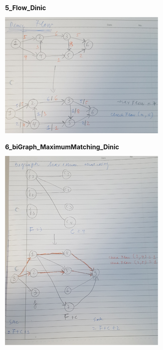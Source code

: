 

## 5_Flow_Dinic
<img src="./img/5_Flow_Dinic.jpg" alt="drawing" width="650"/>

## 6_biGraph_MaximumMatching_Dinic
<img src="./img/6_biGraph_MaximumMatching_Dinic.jpg" alt="drawing" width="650"/>
